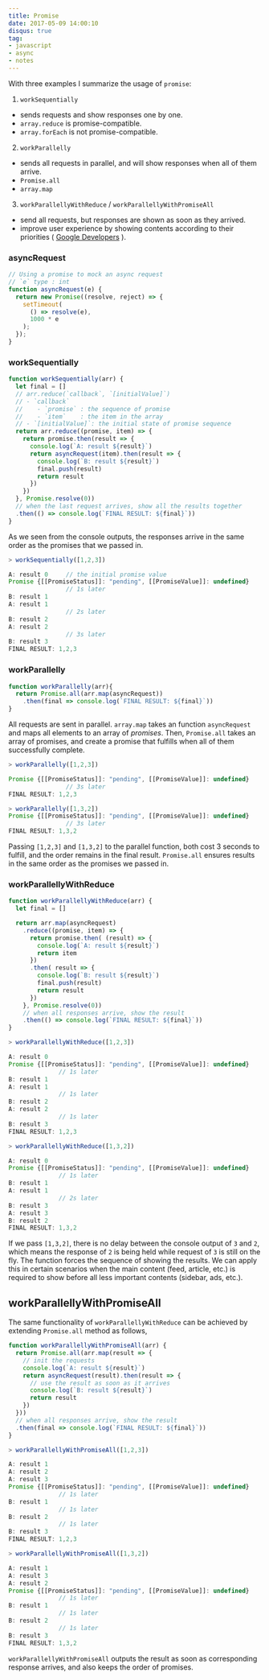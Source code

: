 ```yaml
---
title: Promise
date: 2017-05-09 14:00:10
disqus: true
tag:
- javascript
- async
- notes
---
```


With three examples I summarize the usage of `promise`:

1. `workSequentially`
  - sends requests and show responses one by one.
  - `array.reduce` is promise-compatible.
  - `array.forEach` is not promise-compatible.
2. `workParallelly`
  - sends all requests in parallel, and will show responses when all of them arrive.
  - `Promise.all`
  - `array.map`
3. `workParallellyWithReduce` / `workParallellyWithPromiseAll`
  - send all requests, but responses are shown as soon as they arrived.
  - improve user experience by showing contents according to their priorities ( [Google Developers](https://developers.google.com/web/fundamentals/getting-started/primers/promises#parallelism_and_sequencing_getting_the_best_of_both) ).

### asyncRequest
```javascript
// Using a promise to mock an async request
// `e` type : int
function asyncRequest(e) {
  return new Promise((resolve, reject) => {
    setTimeout(
      () => resolve(e),
      1000 * e
    );
  });
}
```

### workSequentially
```javascript
function workSequentially(arr) {
  let final = []
  // arr.reduce(`callback`, `[initialValue]`)
  // - `callback`
  //    - `promise` : the sequence of promise
  //    - `item`    : the item in the array
  // - `[initialValue]`: the initial state of promise sequence
  return arr.reduce((promise, item) => {
    return promise.then(result => {
      console.log(`A: result ${result}`)
      return asyncRequest(item).then(result => {
        console.log(`B: result ${result}`)
        final.push(result)
        return result
      })
    })
  }, Promise.resolve(0))
  // when the last request arrives, show all the results together
  .then(() => console.log(`FINAL RESULT: ${final}`))
}

```

As we seen from the console outputs, the responses arrive in the same order as the promises that we passed in.

```javascript
> workSequentially([1,2,3])

A: result 0     // the initial promise value
Promise {[[PromiseStatus]]: "pending", [[PromiseValue]]: undefined}
                // 1s later
B: result 1     
A: result 1
                // 2s later
B: result 2    
A: result 2
                // 3s later
B: result 3   
FINAL RESULT: 1,2,3
```


### workParallelly

```javascript
function workParallelly(arr){
  return Promise.all(arr.map(asyncRequest))
    .then(final => console.log(`FINAL RESULT: ${final}`))
}
```

All requests are sent in parallel. `array.map` takes an function `asyncRequest` and maps all elements to an array of *promises*.
Then, `Promise.all` takes an array of promises, and create a promise that fulfills when all of them successfully complete.


```javascript
> workParallelly([1,2,3])

Promise {[[PromiseStatus]]: "pending", [[PromiseValue]]: undefined}
                // 3s later
FINAL RESULT: 1,2,3
```

```javascript
> workParallelly([1,3,2])
Promise {[[PromiseStatus]]: "pending", [[PromiseValue]]: undefined}
                // 3s later
FINAL RESULT: 1,3,2

```
Passing `[1,2,3]` and `[1,3,2]` to the parallel function, both cost 3 seconds to fulfill, and the order remains in the final result.
`Promise.all` ensures results in the same order as the promises we passed in.


### workParallellyWithReduce

```javascript
function workParallellyWithReduce(arr) {
  let final = []

  return arr.map(asyncRequest)
    .reduce((promise, item) => {
      return promise.then( (result) => {
        console.log(`A: result ${result}`)
        return item
      })
      .then( result => {
        console.log(`B: result ${result}`)
        final.push(result)
        return result
      })
    }, Promise.resolve(0))
    // when all responses arrive, show the result
    .then(() => console.log(`FINAL RESULT: ${final}`))
}
```


```javascript
> workParallellyWithReduce([1,2,3])

A: result 0
Promise {[[PromiseStatus]]: "pending", [[PromiseValue]]: undefined}
              // 1s later
B: result 1
A: result 1
              // 1s later
B: result 2
A: result 2
              // 1s later
B: result 3
FINAL RESULT: 1,2,3
```


```javascript
> workParallellyWithReduce([1,3,2])

A: result 0
Promise {[[PromiseStatus]]: "pending", [[PromiseValue]]: undefined}
              // 1s later
B: result 1
A: result 1
              // 2s later
B: result 3
A: result 3
B: result 2
FINAL RESULT: 1,3,2
```

If we pass `[1,3,2]`, there is no delay between the console output of `3` and `2`, which means the response of `2` is being held while request of `3` is still on the fly.
The function forces the sequence of showing the results.
We can apply this in certain scenarios when the main content (feed, article, etc.) is required to show before all less important contents (sidebar, ads, etc.).


## workParallellyWithPromiseAll

The same functionality of `workParallellyWithReduce` can be achieved by extending `Promise.all` method as follows,

```javascript
function workParallellyWithPromiseAll(arr) {
  return Promise.all(arr.map(result => {
    // init the requests
    console.log(`A: result ${result}`)
    return asyncRequest(result).then(result => {
      // use the result as soon as it arrives
      console.log(`B: result ${result}`)
      return result
    })
  }))
  // when all responses arrive, show the result
  .then(final => console.log(`FINAL RESULT: ${final}`))
}
```

```javascript
> workParallellyWithPromiseAll([1,2,3])

A: result 1
A: result 2
A: result 3
Promise {[[PromiseStatus]]: "pending", [[PromiseValue]]: undefined}
              // 1s later
B: result 1
              // 1s later
B: result 2
              // 1s later
B: result 3
FINAL RESULT: 1,2,3
```

```javascript
> workParallellyWithPromiseAll([1,3,2])

A: result 1
A: result 3
A: result 2
Promise {[[PromiseStatus]]: "pending", [[PromiseValue]]: undefined}
              // 1s later
B: result 1
              // 1s later
B: result 2
              // 1s later
B: result 3
FINAL RESULT: 1,3,2
```

`workParallellyWithPromiseAll` outputs the result as soon as corresponding response arrives, and also keeps the order of promises.

